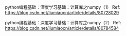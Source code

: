 python编程基础：深度学习基础：计算库之numpy（1）
Ref: https://blog.csdn.net/liumiaocn/article/details/80728029

python编程基础：深度学习基础：计算库之numpy（2）
Ref: https://blog.csdn.net/liumiaocn/article/details/80784584